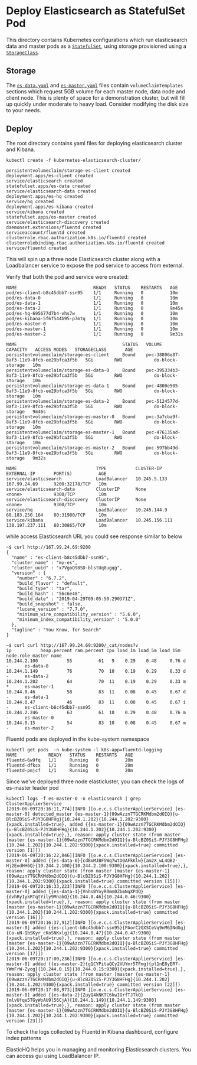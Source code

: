 # Deploy Elasticsearch as StatefulSet Pod

This directory contains Kubernetes configurations which run elasticsearch data and master pods as a [`StatefulSet`](https://kubernetes.io/docs/concepts/abstractions/controllers/statefulsets/), using storage provisioned using a [`StorageClass`](http://blog.kubernetes.io/2016/10/dynamic-provisioning-and-storage-in-kubernetes.html).

## Storage

The [`es-data.yaml`](es-data.yaml) and [`es-master.yaml`](es-master.yaml) files contain `volumeClaimTemplates` sections which request 5GB volume for each master node, data node and client node. This is plenty of space for a demonstration cluster, but will fill up quickly under moderate to heavy load. Consider modifying the disk size to your needs.

## Deploy
The root directory contains yaml files for deploying elasticsearch cluster and Kibana.

```
kubectl create -f kubernetes-elasticsearch-cluster/

persistentvolumeclaim/storage-es-client created
deployment.apps/es-client created
service/elasticsearch created
statefulset.apps/es-data created
service/elasticsearch-data created
deployment.apps/es-hq created
service/hq created
deployment.apps/es-kibana created
service/kibana created
statefulset.apps/es-master created
service/elasticsearch-discovery created
daemonset.extensions/fluentd created
serviceaccount/fluentd created
clusterrole.rbac.authorization.k8s.io/fluentd created
clusterrolebinding.rbac.authorization.k8s.io/fluentd created
service/fluentd created
```
This will spin up a three node Elasticsearch cluster along with a Loadbalancer service to expose the pod service to access from external.

Verify that both the pod and service were created:

```
NAME                             READY   STATUS    RESTARTS   AGE
pod/es-client-b8c45dbb7-ssn95    1/1     Running   0          10m
pod/es-data-0                    1/1     Running   0          10m
pod/es-data-1                    1/1     Running   0          10m
pod/es-data-2                    1/1     Running   0          9m45s
pod/es-hq-695677d7b4-vhs7w       1/1     Running   0          10m
pod/es-kibana-5f6f544b95-p7mtq   1/1     Running   0          10m
pod/es-master-0                  1/1     Running   0          10m
pod/es-master-1                  1/1     Running   0          10m
pod/es-master-2                  1/1     Running   0          9m31s

NAME                                        STATUS   VOLUME                                     CAPACITY   ACCESS MODES   STORAGECLASS       AGE
persistentvolumeclaim/storage-es-client     Bound    pvc-38806e87-8af3-11e9-8fcb-ee29bfca3f5b   5Gi        RWO            do-block-storage   10m
persistentvolumeclaim/storage-es-data-0     Bound    pvc-395334b3-8af3-11e9-8fcb-ee29bfca3f5b   5Gi        RWO            do-block-storage   10m
persistentvolumeclaim/storage-es-data-1     Bound    pvc-4800e505-8af3-11e9-8fcb-ee29bfca3f5b   5Gi        RWO            do-block-storage   10m
persistentvolumeclaim/storage-es-data-2     Bound    pvc-5124577d-8af3-11e9-8fcb-ee29bfca3f5b   5Gi        RWO            do-block-storage   9m46s
persistentvolumeclaim/storage-es-master-0   Bound    pvc-3a7cba9f-8af3-11e9-8fcb-ee29bfca3f5b   5Gi        RWO            do-block-storage   10m
persistentvolumeclaim/storage-es-master-1   Bound    pvc-476135ad-8af3-11e9-8fcb-ee29bfca3f5b   5Gi        RWO            do-block-storage   10m
persistentvolumeclaim/storage-es-master-2   Bound    pvc-597bb49d-8af3-11e9-8fcb-ee29bfca3f5b   5Gi        RWO            do-block-storage   9m32s

NAME                              TYPE           CLUSTER-IP       EXTERNAL-IP       PORT(S)          AGE
service/elasticsearch             LoadBalancer   10.245.5.133     167.99.24.69      9200:32178/TCP   10m
service/elasticsearch-data        ClusterIP      None             <none>            9300/TCP         10m
service/elasticsearch-discovery   ClusterIP      None             <none>            9300/TCP         10m
service/hq                        LoadBalancer   10.245.144.9     68.183.250.164    80:31980/TCP     10m
service/kibana                    LoadBalancer   10.245.156.111   138.197.237.111   80:30865/TCP     10m
```

while access Elasticsearch URL you could see response similar to below

```
~$ curl http://167.99.24.69:9200
{
  "name" : "es-client-b8c45dbb7-ssn95",
  "cluster_name" : "my-es",
  "cluster_uuid" : "x7VgoQ98SD-blstUq8ugqg",
  "version" : {
    "number" : "6.7.2",
    "build_flavor" : "default",
    "build_type" : "tar",
    "build_hash" : "56c6e48",
    "build_date" : "2019-04-29T09:05:50.290371Z",
    "build_snapshot" : false,
    "lucene_version" : "7.7.0",
    "minimum_wire_compatibility_version" : "5.6.0",
    "minimum_index_compatibility_version" : "5.0.0"
  },
  "tagline" : "You Know, for Search"
}
```
```
~$ curl curl http://167.99.24.69:9200/_cat/nodes?v
ip           heap.percent ram.percent cpu load_1m load_5m load_15m node.role master name
10.244.2.100           55          61   9    0.29    0.48     0.76 d         -      es-data-0
10.244.1.149           76          70  10    0.19    0.29     0.33 d         -      es-data-2
10.244.1.202           64          70  11    0.19    0.29     0.33 m         *      es-master-1
10.244.0.46            58          83  11    0.08    0.45     0.67 d         -      es-data-1
10.244.0.47            46          83  11    0.08    0.45     0.67 i         -      es-client-b8c45dbb7-ssn95
10.244.2.246           63          61  10    0.29    0.48     0.76 m         -      es-master-0
10.244.0.15            54          83  10    0.08    0.45     0.67 m         -      es-master-2
```
Fluentd pods are deployed in the kube-system namespace
```
kubectl get pods  -n kube-system -l k8s-app=fluentd-logging
NAME            READY   STATUS    RESTARTS   AGE
fluentd-6w9fq   1/1     Running   0          20m
fluentd-dfkcx   1/1     Running   0          20m
fluentd-pmjcf   1/1     Running   0          20m
```
Since we've deployed three node elasticluster, you can check the logs of es-master leader pod
```
kubectl logs -f es-master-0 -n elasticsearch | grep ClusterApplierService
[2019-06-09T20:16:11,774][INFO ][o.e.c.s.ClusterApplierService] [es-master-0] detected_master {es-master-1}{09wAzzn7TGCRKMdbm2dOIQ}{u-BlcBZ0SiS-PJY3G8HFHg}{10.244.1.202}{10.244.1.202:9300}{xpack.installed=true}, added {{es-master-1}{09wAzzn7TGCRKMdbm2dOIQ}{u-BlcBZ0SiS-PJY3G8HFHg}{10.244.1.202}{10.244.1.202:9300}{xpack.installed=true},}, reason: apply cluster state (from master [master {es-master-1}{09wAzzn7TGCRKMdbm2dOIQ}{u-BlcBZ0SiS-PJY3G8HFHg}{10.244.1.202}{10.244.1.202:9300}{xpack.installed=true} committed version [1]])
[2019-06-09T20:16:22,846][INFO ][o.e.c.s.ClusterApplierService] [es-master-0] added {{es-data-0}{cdBxMJBFSWq7wtD0AFkKlw}{am2X_wL4QB2-Hj2EodHH6Q}{10.244.2.100}{10.244.2.100:9300}{xpack.installed=true},}, reason: apply cluster state (from master [master {es-master-1}{09wAzzn7TGCRKMdbm2dOIQ}{u-BlcBZ0SiS-PJY3G8HFHg}{10.244.1.202}{10.244.1.202:9300}{xpack.installed=true} committed version [15]])
[2019-06-09T20:16:33,223][INFO ][o.e.c.s.ClusterApplierService] [es-master-0] added {{es-data-1}{VnhsBYoyR0mm0ZbmNqXPdQ}{dvhRyIykRTqtYily9MnabQ}{10.244.0.46}{10.244.0.46:9300}{xpack.installed=true},}, reason: apply cluster state (from master [master {es-master-1}{09wAzzn7TGCRKMdbm2dOIQ}{u-BlcBZ0SiS-PJY3G8HFHg}{10.244.1.202}{10.244.1.202:9300}{xpack.installed=true} committed version [16]])
[2019-06-09T20:16:37,912][INFO ][o.e.c.s.ClusterApplierService] [es-master-0] added {{es-client-b8c45dbb7-ssn95}{PAorC2GXSCeVq9nM6INdGg}{Co-uN-QbSKyr_cKoSNKxlg}{10.244.0.47}{10.244.0.47:9300}{xpack.installed=true},}, reason: apply cluster state (from master [master {es-master-1}{09wAzzn7TGCRKMdbm2dOIQ}{u-BlcBZ0SiS-PJY3G8HFHg}{10.244.1.202}{10.244.1.202:9300}{xpack.installed=true} committed version [17]])
[2019-06-09T20:17:00,236][INFO ][o.e.c.s.ClusterApplierService] [es-master-0] added {{es-master-2}{g1CYPitaQCy2VUYmr5TFmg}{pl1nE8yER7-YWmFrW-Zyog}{10.244.0.15}{10.244.0.15:9300}{xpack.installed=true},}, reason: apply cluster state (from master [master {es-master-1}{09wAzzn7TGCRKMdbm2dOIQ}{u-BlcBZ0SiS-PJY3G8HFHg}{10.244.1.202}{10.244.1.202:9300}{xpack.installed=true} committed version [22]])
[2019-06-09T20:17:08,973][INFO ][o.e.c.s.ClusterApplierService] [es-master-0] added {{es-data-2}{ZuyQ4kNKTC6kwIOrfTJTkQ}{mlvUfqe5TGyWoAU9l56CjA}{10.244.1.149}{10.244.1.149:9300}{xpack.installed=true},}, reason: apply cluster state (from master [master {es-master-1}{09wAzzn7TGCRKMdbm2dOIQ}{u-BlcBZ0SiS-PJY3G8HFHg}{10.244.1.202}{10.244.1.202:9300}{xpack.installed=true} committed version [23]])
```
To check the logs collected by Fluentd in Kibana dashboard, configure index patterns 

ElasticHQ helps you in managing and monitoring Elasticsearch clusters. You can access gui using LoadBalancer IP.